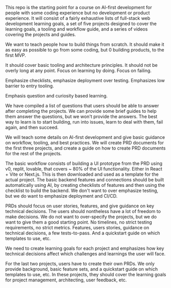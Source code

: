 This repo is the starting point for a course on AI-first development for people with some coding experience but no development or product experience. It will consist of a fairly exhaustive lists of full-stack web development learning goals, a set of five projects designed to cover the learning goals, a tooling and workflow guide, and a series of videos covering the projects and guides.

We want to teach people how to build things from scratch.
It should make it as easy as possible to go from some coding, but 0 building products, to the first MVP.

It should cover basic tooling and architecture principles.
It should not be overly long at any point. Focus on learning by doing.
Focus on failing.

Emphasize checklists, emphasize deployment over testing.
Emphasizes low barrier to entry tooling.

Emphasis question and curiosity based learning.

We have compiled a list of questions that users should be able to answer after completing the projects.
We can provide some brief guides to help them answer the questions, but we won't provide the answers.
The best way to learn is to start building, run into issues, learn to deal with them, fail again, and then succeed.

We will teach some details on AI-first development and give basic guidance on workflow, tooling, and best practices.
We will create PRD documents for the first three projects, and create a guide on how to create PRD documents for the rest of the projects.

The basic workflow consists of building a UI prototype from the PRD using v0, replit, lovable, that covers ~ 80% of the UI functionality. Either in React + Vite or Next.js. This is then downloaded and used as a template for the actual project.
The basic backend features and connections should be built automatically using AI, by creating checklists of features and then using the checklist to build the backend. We don't want to over emphasize testing, but we do want to emphasize deployment and CI/CD. 

PRDs should focus on user stories, features, and give guidance on key technical decisions. The users should nontheless have a lot of freedom to make decisions. We do not want to over-specify the projects, but we do want to give them a good starting point. No timelines, no strict testing requirements, no strict metrics. Features, users stories, guidance on technical decisions, a few tests-to-pass. And a quickstart guide on which templates to use, etc.

We need to create learning goals for each project and emphasizes how key technical decisions affect which challenges and learnings the user will face.

For the last two projects, users have to create their own PRDs. We only provide background, basic feature sets, and a quickstart guide on which templates to use, etc. In these projects, they should cover the learning goals for project management, architecting, user feedback, etc.